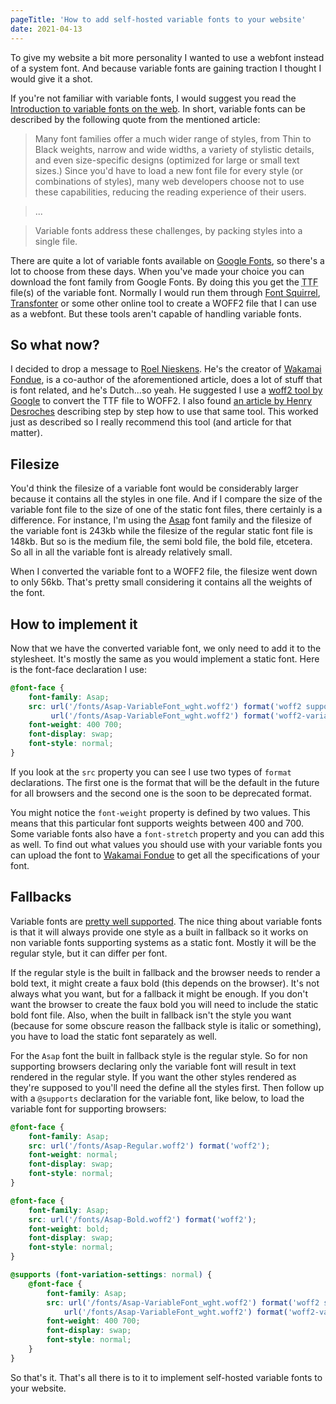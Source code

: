 ```yaml
---
pageTitle: 'How to add self-hosted variable fonts to your website'
date: 2021-04-13
---
```

To give my website a bit more personality I wanted to use a webfont instead of a system font. And because variable fonts are gaining traction I thought I would give it a shot. 

If you're not familiar with variable fonts, I would suggest you read the [Introduction to variable fonts on the web](https://web.dev/variable-fonts/). In short, variable fonts can be described by the following quote from the mentioned article:

> Many font families offer a much wider range of styles, from Thin to Black weights, narrow and wide widths, a variety of stylistic details, and even size-specific designs (optimized for large or small text sizes.) Since you'd have to load a new font file for every style (or combinations of styles), many web developers choose not to use these capabilities, reducing the reading experience of their users.

> ...

> Variable fonts address these challenges, by packing styles into a single file.

There are quite a lot of variable fonts available on [Google Fonts](https://fonts.google.com/?vfonly=true), so there's a lot to choose from these days. When you've made your choice you can download the font family from Google Fonts. By doing this you get the <abbr title="True Type Font">TTF</abbr> file(s) of the variable font. Normally I would run them through [Font Squirrel](https://www.fontsquirrel.com/), [Transfonter](https://transfonter.org/) or some other online tool to create a WOFF2 file that I can use as a webfont. But these tools aren't capable of handling variable fonts.

## So what now?

I decided to drop a message to [Roel Nieskens](https://twitter.com/PixelAmbacht). He's the creator of [Wakamai Fondue](https://wakamaifondue.com/), is a co-author of the aforementioned article, does a lot of stuff that is font related, and he's Dutch...so yeah. He suggested I use a [woff2 tool by Google](https://github.com/google/woff2) to convert the TTF file to WOFF2. I also found [an article by Henry Desroches](https://henry.codes/writing/how-to-convert-variable-ttf-font-files-to-woff2/) describing step by step how to use that same tool. This worked just as described so I really recommend this tool (and article for that matter).

## Filesize

You'd think the filesize of a variable font would be considerably larger because it contains all the styles in one file. And if I compare the size of the variable font file to the size of one of the static font files, there certainly is a difference. For instance, I'm using the [Asap](https://fonts.google.com/specimen/Asap) font family and the filesize of the variable font is 243kb while the filesize of the regular static font file is 148kb. But so is the medium file, the semi bold file, the bold file, etcetera. So all in all the variable font is already relatively small.

When I converted the variable font to a WOFF2 file, the filesize went down to only 56kb. That's pretty small considering it contains all the weights of the font.

## How to implement it

Now that we have the converted variable font, we only need to add it to the stylesheet. It's mostly the same as you would implement a static font. Here is the font-face declaration I use:
``` css
@font-face {
    font-family: Asap;
    src: url('/fonts/Asap-VariableFont_wght.woff2') format('woff2 supports variations'),
         url('/fonts/Asap-VariableFont_wght.woff2') format('woff2-variations');
    font-weight: 400 700;
    font-display: swap;
    font-style: normal;
}
```
If you look at the `src` property you can see I use two types of `format` declarations. The first one is the format that will be the default in the future for all browsers and the second one is the soon to be deprecated format.

You might notice the `font-weight` property is defined by two values. This means that this particular font supports weights between 400 and 700. Some variable fonts also have a `font-stretch` property and you can add this as well. To find out what values you should use with your variable fonts you can upload the font to [Wakamai Fondue](https://wakamaifondue.com/) to get all the specifications of your font.

## Fallbacks

Variable fonts are [pretty well supported](https://caniuse.com/variable-fonts). The nice thing about variable fonts is that it will always provide one style as a built in fallback so it works on non variable fonts supporting systems as a static font. Mostly it will be the regular style, but it can differ per font.

If the regular style is the built in fallback and the browser needs to render a bold text, it might create a faux bold (this depends on the browser). It's not always what you want, but for a fallback it might be enough. If you don't want the browser to create the faux bold you will need to include the static bold font file. Also, when the built in fallback isn't the style you want (because for some obscure reason the fallback style is italic or something), you have to load the static font separately as well. 

For the `Asap` font the built in fallback style is the regular style. So for non supporting browsers declaring only the variable font will result in text rendered in the regular style. If you want the other styles rendered as they're supposed to you'll need the define all the styles first. Then follow up with a `@supports` declaration for the variable font, like below, to load the variable font for supporting browsers:
``` css
@font-face {
    font-family: Asap;
    src: url('/fonts/Asap-Regular.woff2') format('woff2');
    font-weight: normal;
    font-display: swap;
    font-style: normal;
}

@font-face {
    font-family: Asap;
    src: url('/fonts/Asap-Bold.woff2') format('woff2');
    font-weight: bold;
    font-display: swap;
    font-style: normal;
}

@supports (font-variation-settings: normal) {
    @font-face {
        font-family: Asap;
        src: url('/fonts/Asap-VariableFont_wght.woff2') format('woff2 supports variations'),
            url('/fonts/Asap-VariableFont_wght.woff2') format('woff2-variations');
        font-weight: 400 700;
        font-display: swap;
        font-style: normal;
    }
}
```

So that's it. That's all there is to it to implement self-hosted variable fonts to your website.